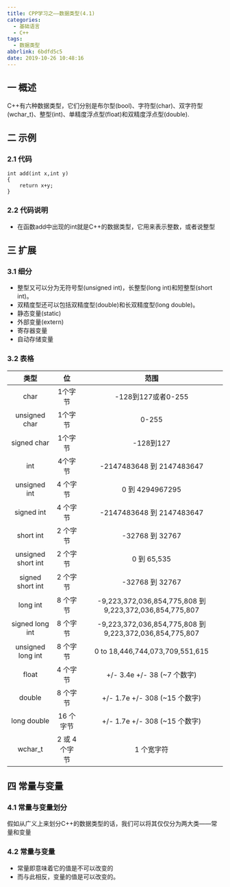 ```yaml
---
title: CPP学习之——数据类型(4.1)
categories:
  - 基础语言
  - C++
tags:
  - 数据类型
abbrlink: 6bdfd5c5
date: 2019-10-26 10:48:16
---
```

## 一  概述

C++有六种数据类型，它们分别是布尔型(bool)、字符型(char)、双字符型(wchar_t)、整型(int)、单精度浮点型(float)和双精度浮点型(double).  

<!--more-->

## 二 示例

### 2.1 代码
```
int add(int x,int y)
{
	return x+y;
}

```
### 2.2 代码说明

* 在函数add中出现的int就是C++的数据类型，它用来表示整数，或者说整型



## 三 扩展
### 3.1 细分


* 整型又可以分为无符号型(unsigned int)，长整型(long int)和短整型(short int)。
* 双精度型还可以包括双精度型(double)和长双精度型(long double)。
* 静态变量(static)
* 外部变量(extern)
* 寄存器变量
* 自动存储变量

### 3.2 表格

|        类型        |      位       |                          范围                           |
| :----------------: | :-----------: | :-----------------------------------------------------: |
|        char        |    1个字节    |                   -128到127或者0-255                    |
|   unsigned char    |    1个字节    |                          0-255                          |
|    signed char     |    1个字节    |                        -128到127                        |
|        int         |    4个字节    |                -2147483648 到 2147483647                |
|    unsigned int    |   4 个字节    |                     0 到 4294967295                     |
|     signed int     |   4 个字节    |                -2147483648 到 2147483647                |
|     short int      |   2 个字节    |                     -32768 到 32767                     |
| unsigned short int |   2 个字节    |                       0 到 65,535                       |
|  signed short int  |   2 个字节    |                     -32768 到 32767                     |
|      long int      |   8 个字节    | -9,223,372,036,854,775,808 到 9,223,372,036,854,775,807 |
|  signed long int   |   8 个字节    | -9,223,372,036,854,775,808 到 9,223,372,036,854,775,807 |
| unsigned long int  |   8 个字节    |             0 to 18,446,744,073,709,551,615             |
|       float        |   4 个字节    |               +/- 3.4e +/- 38 (~7 个数字)               |
|       double       |   8 个字节    |              +/- 1.7e +/- 308 (~15 个数字)              |
|    long double     |   16 个字节   |              +/- 1.7e +/- 308 (~15 个数字)              |
|      wchar_t       | 2 或 4 个字节 |                       1 个宽字符                        |

## 四 常量与变量

### 4.1 常量与变量划分

假如从广义上来划分C++的数据类型的话，我们可以将其仅仅分为两大类——常量和变量

### 4.2 常量与变量

* 常量即意味着它的值是不可以改变的
* 而与此相反，变量的值是可以改变的。